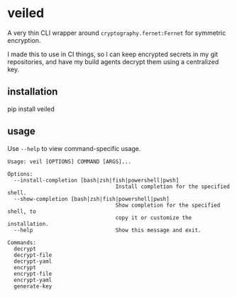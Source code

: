 veiled
======
A very thin CLI wrapper around `cryptography.fernet:Fernet` for symmetric encryption.

I made this to use in CI things, so I can keep encrypted secrets in my git repositories,
and have my build agents decrypt them using a centralized key.

installation
------------
pip install veiled

usage
-----
Use `--help` to view command-specific usage.

```
Usage: veil [OPTIONS] COMMAND [ARGS]...

Options:
  --install-completion [bash|zsh|fish|powershell|pwsh]
                                  Install completion for the specified shell.
  --show-completion [bash|zsh|fish|powershell|pwsh]
                                  Show completion for the specified shell, to
                                  copy it or customize the installation.
  --help                          Show this message and exit.

Commands:
  decrypt
  decrypt-file
  decrypt-yaml
  encrypt
  encrypt-file
  encrypt-yaml
  generate-key
```
